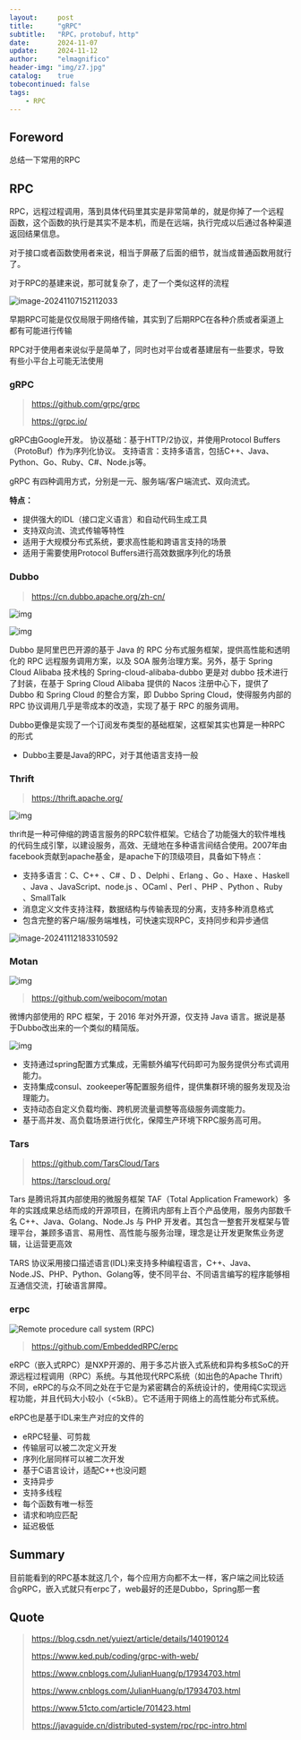 ```yaml
---
layout:     post
title:      "gRPC"
subtitle:   "RPC，protobuf，http"
date:       2024-11-07
update:     2024-11-12
author:     "elmagnifico"
header-img: "img/z7.jpg"
catalog:    true
tobecontinued: false
tags:
    - RPC
---
```


## Foreword

总结一下常用的RPC



## RPC

RPC，远程过程调用，落到具体代码里其实是非常简单的，就是你掉了一个远程函数，这个函数的执行是其实不是本机，而是在远端，执行完成以后通过各种渠道返回结果信息。

对于接口或者函数使用者来说，相当于屏蔽了后面的细节，就当成普通函数用就行了。

对于RPC的基建来说，那可就复杂了，走了一个类似这样的流程

![image-20241107152112033](https://img.elmagnifico.tech/static/upload/elmagnifico/202411071521147.png)

早期RPC可能是仅仅局限于网络传输，其实到了后期RPC在各种介质或者渠道上都有可能进行传输

RPC对于使用者来说似乎是简单了，同时也对平台或者基建层有一些要求，导致有些小平台上可能无法使用



### gRPC

> https://github.com/grpc/grpc
>
> https://grpc.io/

 gRPC由Google开发。
协议基础：基于HTTP/2协议，并使用Protocol Buffers（ProtoBuf）作为序列化协议。
支持语言：支持多语言，包括C++、Java、Python、Go、Ruby、C#、Node.js等。

gRPC 有四种调用方式，分别是一元、服务端/客户端流式、双向流式。

**特点：**

- 提供强大的IDL（接口定义语言）和自动代码生成工具
- 支持双向流、流式传输等特性
- 适用于大规模分布式系统，要求高性能和跨语言支持的场景
- 适用于需要使用Protocol Buffers进行高效数据序列化的场景



### Dubbo

> https://cn.dubbo.apache.org/zh-cn/

![img](https://img.elmagnifico.tech/static/upload/elmagnifico/202411121829385.png)

![img](https://img.elmagnifico.tech/static/upload/elmagnifico/202411121824123.png)

Dubbo 是阿里巴巴开源的基于 Java 的 RPC 分布式服务框架，提供高性能和透明化的 RPC 远程服务调用方案，以及 SOA 服务治理方案。另外，基于 Spring Cloud Alibaba 技术栈的 Spring-cloud-alibaba-dubbo 更是对 dubbo 技术进行了封装，在基于 Spring Cloud Alibaba 提供的 Nacos 注册中心下，提供了 Dubbo 和 Spring Cloud 的整合方案，即 Dubbo Spring Cloud，使得服务内部的 RPC 协议调用几乎是零成本的改造，实现了基于 RPC 的服务调用。

Dubbo更像是实现了一个订阅发布类型的基础框架，这框架其实也算是一种RPC的形式

- Dubbo主要是Java的RPC，对于其他语言支持一般



### Thrift

> https://thrift.apache.org/

![img](https://img.elmagnifico.tech/static/upload/elmagnifico/202411121831437.webp)

thrift是一种可伸缩的跨语言服务的RPC软件框架。它结合了功能强大的软件堆栈的代码生成引擎，以建设服务，高效、无缝地在多种语言间结合使用。2007年由facebook贡献到apache基金，是apache下的顶级项目，具备如下特点：

- 支持多语言：C、C++ 、C# 、D 、Delphi 、Erlang 、Go 、Haxe 、Haskell 、Java 、JavaScript、node.js 、OCaml 、Perl 、PHP 、Python 、Ruby 、SmallTalk
- 消息定义文件支持注释，数据结构与传输表现的分离，支持多种消息格式
- 包含完整的客户端/服务端堆栈，可快速实现RPC，支持同步和异步通信

![image-20241112183310592](https://img.elmagnifico.tech/static/upload/elmagnifico/202411121833650.png)



### Motan

![img](https://img.elmagnifico.tech/static/upload/elmagnifico/202411121840042.jpeg)

> https://github.com/weibocom/motan

微博内部使用的 RPC 框架，于 2016 年对外开源，仅支持 Java 语言。据说是基于Dubbo改出来的一个类似的精简版。

![img](https://img.elmagnifico.tech/static/upload/elmagnifico/202411121840144.jpeg)

- 支持通过spring配置方式集成，无需额外编写代码即可为服务提供分布式调用能力。
- 支持集成consul、zookeeper等配置服务组件，提供集群环境的服务发现及治理能力。
- 支持动态自定义负载均衡、跨机房流量调整等高级服务调度能力。
- 基于高并发、高负载场景进行优化，保障生产环境下RPC服务高可用。



### Tars

> https://github.com/TarsCloud/Tars
>
> https://tarscloud.org/

Tars 是腾讯将其内部使用的微服务框架 TAF（Total Application Framework）多年的实践成果总结而成的开源项目，在腾讯内部有上百个产品使用，服务内部数千名 C++、Java、Golang、Node.Js 与 PHP 开发者。其包含一整套开发框架与管理平台，兼顾多语言、易用性、高性能与服务治理，理念是让开发更聚焦业务逻辑，让运营更高效

TARS 协议采用接口描述语言(IDL)来支持多种编程语言，C++、Java、Node.JS、PHP、Python、Golang等，使不同平台、不同语言编写的程序能够相互通信交流，打破语言屏障。



### erpc

![Remote procedure call system (RPC)](https://img.elmagnifico.tech/static/upload/elmagnifico/202411121850903.png)

> https://github.com/EmbeddedRPC/erpc

eRPC（嵌入式RPC）是NXP开源的、用于多芯片嵌入式系统和异构多核SoC的开源远程过程调用（RPC）系统。与其他现代RPC系统（如出色的Apache Thrift）不同，eRPC的与众不同之处在于它是为紧密耦合的系统设计的，使用纯C实现远程功能，并且代码大小较小（<5kB）。它不适用于网络上的高性能分布式系统。

eRPC也是基于IDL来生产对应的文件的

- eRPC轻量、可剪裁
- 传输层可以被二次定义开发
- 序列化层同样可以被二次开发
- 基于C语言设计，适配C++也没问题
- 支持异步
- 支持多线程
- 每个函数有唯一标签
- 请求和响应匹配
- 延迟极低



## Summary

目前能看到的RPC基本就这几个，每个应用方向都不太一样，客户端之间比较适合gRPC，嵌入式就只有erpc了，web最好的还是Dubbo，Spring那一套



## Quote

> https://blog.csdn.net/yuiezt/article/details/140190124
>
> https://www.ked.pub/coding/grpc-with-web/
>
> https://www.cnblogs.com/JulianHuang/p/17934703.html
>
> https://www.cnblogs.com/JulianHuang/p/17934703.html
>
> https://www.51cto.com/article/701423.html
>
> https://javaguide.cn/distributed-system/rpc/rpc-intro.html
